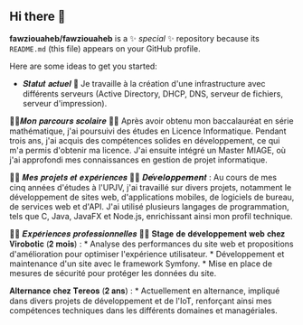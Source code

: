 ## Hi there 👋


**fawziouaheb/fawziouaheb** is a ✨ _special_ ✨ repository because its `README.md` (this file) appears on your GitHub profile.

Here are some ideas to get you started:

- 𝑺𝒕𝒂𝒕𝒖𝒕 𝒂𝒄𝒕𝒖𝒆𝒍 ​👀​
Je travaille à la création d'une infrastructure avec différents serveurs (Active Directory, DHCP, DNS, serveur de fichiers, serveur d'impression).

👨‍🎓𝑴𝒐𝒏 𝒑𝒂𝒓𝒄𝒐𝒖𝒓𝒔 𝒔𝒄𝒐𝒍𝒂𝒊𝒓𝒆 👨‍🎓 
Après avoir obtenu mon baccalauréat en série mathématique, j'ai poursuivi des études en Licence Informatique. Pendant trois ans, j'ai acquis des compétences solides en développement, ce qui m'a permis d'obtenir ma licence. J'ai ensuite intégré un Master MIAGE, où j'ai approfondi mes connaissances en gestion de projet informatique.

👨‍💻 𝑴𝒆𝒔 𝒑𝒓𝒐𝒋𝒆𝒕𝒔 𝒆𝒕 𝒆𝒙𝒑𝒆́𝒓𝒊𝒆𝒏𝒄𝒆𝒔 👨‍💻
𝑫𝙚́𝒗𝙚𝒍𝙤𝒑𝙥𝒆𝙢𝒆𝙣𝒕 :
Au cours de mes cinq années d'études à l'UPJV, j'ai travaillé sur divers projets, notamment le développement de sites web, d'applications mobiles, de logiciels de bureau, de services web et d'API. J'ai utilisé plusieurs langages de programmation, tels que C, Java, JavaFX et Node.js, enrichissant ainsi mon profil technique.

👨‍💼 𝑬𝒙𝒑𝒆́𝒓𝒊𝒆𝒏𝒄𝒆𝒔 𝒑𝒓𝒐𝒇𝒆𝒔𝒔𝒊𝒐𝒏𝒏𝒆𝒍𝒍𝒆𝒔 👨‍💼
𝐒𝐭𝐚𝐠𝐞 𝐝𝐞 𝐝𝐞́𝐯𝐞𝐥𝐨𝐩𝐩𝐞𝐦𝐞𝐧𝐭 𝐰𝐞𝐛 𝐜𝐡𝐞𝐳 𝐕𝐢𝐫𝐨𝐛𝐨𝐭𝐢𝐜 (𝟐 𝐦𝐨𝐢𝐬) :
     * Analyse des performances du site web et propositions d'amélioration pour optimiser l'expérience 
        utilisateur.
     * Développement et maintenance d'un site avec le framework Symfony.
     * Mise en place de mesures de sécurité pour protéger les données du site.

𝐀𝐥𝐭𝐞𝐫𝐧𝐚𝐧𝐜𝐞 𝐜𝐡𝐞𝐳 𝐓𝐞𝐫𝐞𝐨𝐬 (𝟐 𝐚𝐧𝐬) :
     * Actuellement en alternance, impliqué dans divers projets de développement et de l'IoT, 
       renforçant ainsi mes compétences techniques dans les différents domaines et managériales.


